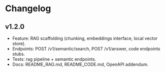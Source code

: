 # Changelog

## v1.2.0
- Feature: RAG scaffolding (chunking, embeddings interface, local vector store).
- Endpoints: POST /v1/semantic/search, POST /v1/answer, code endpoints stubs.
- Tests: rag pipeline + semantic endpoints.
- Docs: README_RAG.md, README_CODE.md, OpenAPI addendum.

